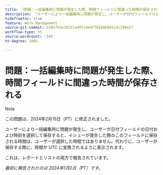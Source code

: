 ```yaml
---
title: 「問題：一括編集時に問題が発生した際、時間フィールドに間違った時間が保存される」
description: 「ユーザーにより一括編集時に問題が発生し、ユーザーが日付フィールドの日付および時刻を選択して保存すると、イシューが発生した際のこのフィールドに保存される時間は、ユーザーが選択した時間ではありません。代わりに、ユーザーが保存する際に、時間が UTC に変換されるように表示されます。」
hidefromtoc: true
feature: Work Management
source-git-commit: b10e7b2e10151a40fc4e9f762b8688114c248e27
workflow-type: ht
source-wordcount: '141'
ht-degree: 100%

---
```



# 問題：一括編集時に問題が発生した際、時間フィールドに間違った時間が保存される

>[!NOTE]
>
>この問題は、2024年2月15日（PT）に修正されました。

ユーザーにより一括編集時に問題が発生し、ユーザーが日付フィールドの日付および時刻を選択して保存すると、イシューが発生した際のこのフィールドに保存される時間は、ユーザーが選択した時間ではありません。代わりに、ユーザーが保存する際に、時間が UTC に変換されるように表示されます。

これは、レポートとリストの両方で報告されています。

_最初に報告されたのは 2024年1月2日（PT）です。_
